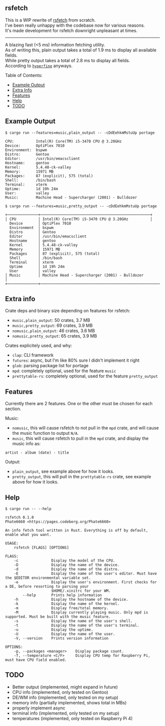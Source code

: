 ## rsfetch

This is a WIP rewrite of [rsfetch](https://github.com/rsfetch/rsfetch) from scratch.<br>
I've been really unhappy with the codebase now for various reasons.<br>
It's made development for rsfetch downright unpleasant at times.

----

A blazing fast (<5 ms) information fetching utility.<br>
As of writing this, plain output takes a total of 1.9 ms to display all available fields.<br>
While pretty output takes a total of 2.8 ms to display all fields.<br>
According to [`hyperfine`](https://github.com/sharkdp/hyperfine) anyways.

Table of Contents:

- [Example Output](#example-output)
- [Extra Info](#extra-info)
- [Features](#features)
- [Help](#help)
- [TODO](#todo)

## Example Output

`$ cargo run --features=music,plain_output -- -cDdEehkmMstuUp portage`

```
CPU:          Intel(R) Core(TM) i5-3470 CPU @ 3.20GHz
Device:       OptiPlex 7010
Environment:  bspwm
Distro:       Gentoo
Editor:       /usr/bin/emacsclient
Hostname:     gentoo
Kernel:       5.4.48-ck-valley
Memory:       15971 MB
Packages:     87 (explicit), 575 (total)
Shell:        /bin/bash
Terminal:     xterm
Uptime:       1d 19h 24m
User:         valley
Music:        Machine Head - Supercharger (2001) - Bulldozer
```

`$ cargo run --features=music,pretty_output -- -cDdEehkmMstuUp portage`

```
+──────────────+──────────────────────────────────────────────────+
│ CPU          │ Intel(R) Core(TM) i5-3470 CPU @ 3.20GHz          │
  Device       │ OptiPlex 7010
  Environment  │ bspwm
  Distro       │ Gentoo
  Editor       │ /usr/bin/emacsclient
  Hostname     │ gentoo
  Kernel       │ 5.4.48-ck-valley
  Memory       │ 15971 MB
  Packages     │ 87 (explicit), 575 (total)
  Shell        │ /bin/bash
  Terminal     │ xterm
  Uptime       │ 1d 19h 24m
  User         │ valley
│ Music        │ Machine Head - Supercharger (2001) - Bulldozer        │
+──────────────+───────────────────────────────────────────────────────+

```

## Extra info

Crate deps and binary size depending on features for rsfetch:

- `music,plain_output`: 50 crates, 3.7 MB
- `music,pretty_output`: 69 crates, 3.9 MB
- `nomusic,plain_output`: 46 crates, 3.6 MB
- `nomusic,pretty_output`: 65 crates, 3.9 MB

Crates explicitely used, and why:

- `clap`: CLI framework
- `futures`: async, but I'm like 80% sure I didn't implement it right
- `glob`: parsing package list for portage
- `mpd`: completely optional, used for the feature `music`
- `prettytable-rs`: completely optional, used for the feature `pretty_output`

## Features

Currently there are 2 features. One or the other must be chosen for each section.<br>

Music:

- `nomusic`, this will cause rsfetch to not pull in the `mpd` crate, and will cause the music function to output `N/A`.
- `music`, this will cause rsfetch to pull in the `mpd` crate, and display the music info as: 

`artist - album (date) - title`

Output:

- `plain_output`, see example above for how it looks.
- `pretty_output`, this will pull in the `prettytable-rs` crate, see example above for how it looks.

## Help

`$ cargo run -- --help`

```
rsfetch 0.1.0
Phate6660 <https://pages.codeberg.org/Phate6660>

An info fetch tool written in Rust. Everything is off by default, enable what you want.

USAGE:
    rsfetch [FLAGS] [OPTIONS]

FLAGS:
    -c               Display the model of the CPU.
    -D               Display the name of the device.
    -d               Display the name of the distro.
    -E               Display the name of the user's editor. Must have the $EDITOR environmental variable set.
    -e               Display the user's environment. First checks for a DE, before resorting to parsing your
                     $HOME/.xinitrc for your WM.
        --help       Prints help information
    -h               Display the hostname of the device.
    -k               Display the name of the kernel.
    -m               Display free/total memory.
    -M               Display currently playing music. Only mpd is supported. Must be built with the music feature.
    -s               Display the name of the user's shell.
    -t               Display the name of the user's terminal.
    -u               Display the uptime.
    -U               Display the name of the user.
    -V, --version    Prints version information

OPTIONS:
    -p, --packages <manager>    Display package count.
    -T, --temperature <C/F>     Display CPU temp for Raspberry Pi, must have CPU field enabled.
```

## TODO

- Better output (implemented, might expand in future)
- CPU info (implemented, only tested on Gentoo)
- DE/WM info (implemented, only tested on my setup)
- memory info (partially implemented, shows total in MBs)
- properly implement async
- terminal info (implemented, only tested on my setup)
- temperatures (implemented, only tested on Raspberry Pi 4)
